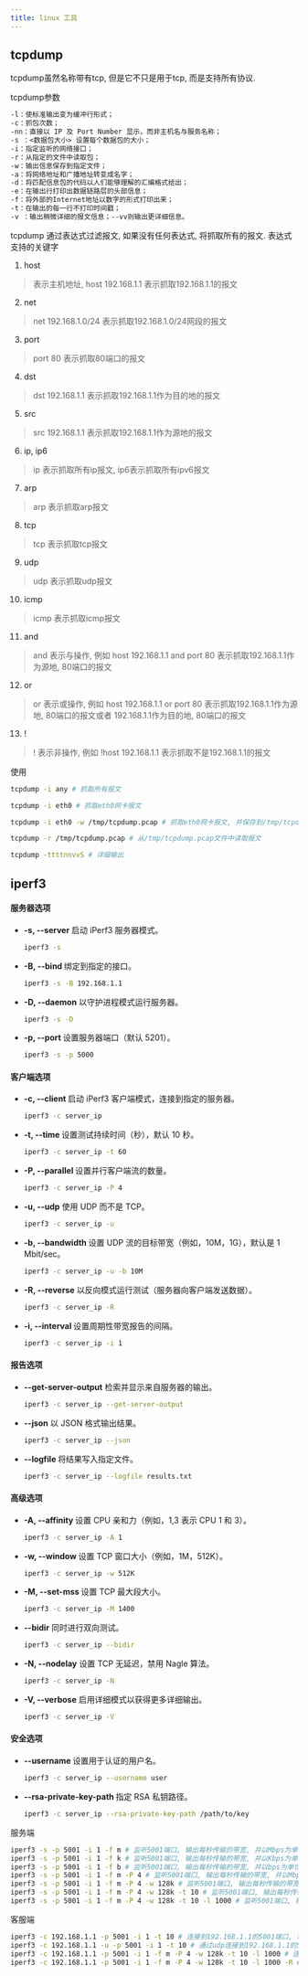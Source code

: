 ```yaml
---
title: linux 工具
---
```


## tcpdump

tcpdump虽然名称带有tcp, 但是它不只是用于tcp, 而是支持所有协议.

tcpdump参数

```txt
-l：使标准输出变为缓冲行形式；
-c：抓包次数；
-nn：直接以 IP 及 Port Number 显示，而非主机名与服务名称；
-s ：<数据包大小> 设置每个数据包的大小；
-i：指定监听的网络接口；
-r：从指定的文件中读取包；
-w：输出信息保存到指定文件；
-a：将网络地址和广播地址转变成名字；
-d：将匹配信息包的代码以人们能够理解的汇编格式给出；
-e：在输出行打印出数据链路层的头部信息；
-f：将外部的Internet地址以数字的形式打印出来；
-t：在输出的每一行不打印时间戳；
-v ：输出稍微详细的报文信息；--vv则输出更详细信息。

```

tcpdump 通过表达式过滤报文, 如果没有任何表达式, 将抓取所有的报文. 表达式支持的关键字

1. host

> 表示主机地址, host 192.168.1.1 表示抓取192.168.1.1的报文

2. net
> net 192.168.1.0/24 表示抓取192.168.1.0/24网段的报文

3. port
> port 80 表示抓取80端口的报文

4. dst
> dst 192.168.1.1 表示抓取192.168.1.1作为目的地的报文

5. src
> src 192.168.1.1 表示抓取192.168.1.1作为源地的报文

6. ip, ip6
> ip 表示抓取所有ip报文, ip6表示抓取所有ipv6报文

7. arp
> arp 表示抓取arp报文

8. tcp
> tcp 表示抓取tcp报文

9. udp
> udp 表示抓取udp报文

10. icmp
> icmp 表示抓取icmp报文

11. and
> and 表示与操作, 例如 host 192.168.1.1 and port 80 表示抓取192.168.1.1作为源地, 80端口的报文

12. or
> or 表示或操作, 例如 host 192.168.1.1 or port 80 表示抓取192.168.1.1作为源地, 80端口的报文或者 192.168.1.1作为目的地, 80端口的报文

13. !
> ! 表示非操作, 例如 !host 192.168.1.1 表示抓取不是192.168.1.1的报文

使用

```bash
tcpdump -i any # 抓取所有报文
```

```bash
tcpdump -i eth0 # 抓取eth0网卡报文
```

```bash
tcpdump -i eth0 -w /tmp/tcpdump.pcap # 抓取eth0网卡报文, 并保存到/tmp/tcpdump.pcap
```

```bash
tcpdump -r /tmp/tcpdump.pcap # 从/tmp/tcpdump.pcap文件中读取报文
```

```bash
tcpdump -ttttnnvvS # 详细输出
```

## iperf3


#### 服务器选项

- **-s, --server**
  启动 iPerf3 服务器模式。
  ```sh
  iperf3 -s
  ```

- **-B, --bind <host>**
  绑定到指定的接口。
  ```sh
  iperf3 -s -B 192.168.1.1
  ```

- **-D, --daemon**
  以守护进程模式运行服务器。
  ```sh
  iperf3 -s -D
  ```

- **-p, --port <port>**
  设置服务器端口（默认 5201）。
  ```sh
  iperf3 -s -p 5000
  ```

#### 客户端选项

- **-c, --client <host>**
  启动 iPerf3 客户端模式，连接到指定的服务器。
  ```sh
  iperf3 -c server_ip
  ```

- **-t, --time <time>**
  设置测试持续时间（秒），默认 10 秒。
  ```sh
  iperf3 -c server_ip -t 60
  ```

- **-P, --parallel <num>**
  设置并行客户端流的数量。
  ```sh
  iperf3 -c server_ip -P 4
  ```

- **-u, --udp**
  使用 UDP 而不是 TCP。
  ```sh
  iperf3 -c server_ip -u
  ```

- **-b, --bandwidth <bandwidth>**
  设置 UDP 流的目标带宽（例如，10M，1G），默认是 1 Mbit/sec。
  ```sh
  iperf3 -c server_ip -u -b 10M
  ```

- **-R, --reverse**
  以反向模式运行测试（服务器向客户端发送数据）。
  ```sh
  iperf3 -c server_ip -R
  ```

- **-i, --interval <interval>**
  设置周期性带宽报告的间隔。
  ```sh
  iperf3 -c server_ip -i 1
  ```

#### 报告选项

- **--get-server-output**
  检索并显示来自服务器的输出。
  ```sh
  iperf3 -c server_ip --get-server-output
  ```

- **--json**
  以 JSON 格式输出结果。
  ```sh
  iperf3 -c server_ip --json
  ```

- **--logfile <file>**
  将结果写入指定文件。
  ```sh
  iperf3 -c server_ip --logfile results.txt
  ```

#### 高级选项

- **-A, --affinity <affinity>**
  设置 CPU 亲和力（例如，1,3 表示 CPU 1 和 3）。
  ```sh
  iperf3 -c server_ip -A 1
  ```

- **-w, --window <window>**
  设置 TCP 窗口大小（例如，1M，512K）。
  ```sh
  iperf3 -c server_ip -w 512K
  ```

- **-M, --set-mss <mss>**
  设置 TCP 最大段大小。
  ```sh
  iperf3 -c server_ip -M 1400
  ```

- **--bidir**
  同时进行双向测试。
  ```sh
  iperf3 -c server_ip --bidir
  ```

- **-N, --nodelay**
  设置 TCP 无延迟，禁用 Nagle 算法。
  ```sh
  iperf3 -c server_ip -N
  ```

- **-V, --verbose**
  启用详细模式以获得更多详细输出。
  ```sh
  iperf3 -c server_ip -V
  ```

#### 安全选项

- **--username <username>**
  设置用于认证的用户名。
  ```sh
  iperf3 -c server_ip --username user
  ```

- **--rsa-private-key-path <path>**
  指定 RSA 私钥路径。
  ```sh
  iperf3 -c server_ip --rsa-private-key-path /path/to/key
  ```

服务端

```bash
iperf3 -s -p 5001 -i 1 -f m # 监听5001端口, 输出每秒传输的带宽, 并以Mbps为单位输出
iperf3 -s -p 5001 -i 1 -f k # 监听5001端口, 输出每秒传输的带宽, 并以Kbps为单位输出
iperf3 -s -p 5001 -i 1 -f b # 监听5001端口, 输出每秒传输的带宽, 并以bps为单位输出
iperf3 -s -p 5001 -i 1 -f m -P 4 # 监听5001端口, 输出每秒传输的带宽, 并以Mbps为单位输出, 并开启4个线程
iperf3 -s -p 5001 -i 1 -f m -P 4 -w 128k # 监听5001端口, 输出每秒传输的带宽, 并以Mbps为单位输出, 并开启4个线程, 并设置窗口大小为128k
iperf3 -s -p 5001 -i 1 -f m -P 4 -w 128k -t 10 # 监听5001端口, 输出每秒传输的带宽, 并以Mbps为单位输出, 并开启4个线程, 并设置窗口大小为128k, 并设置持续时间为10秒
iperf3 -s -p 5001 -i 1 -f m -P 4 -w 128k -t 10 -l 1000 # 监听5001端口, 输出每秒传输的带宽, 并以Mbps为单位输出, 并开启4个线程, 并设置窗口大小为128k, 并设置持续时间为10秒, 并设置包大小为1000字节
```

客服端
```bash
iperf3 -c 192.168.1.1 -p 5001 -i 1 -t 10 # 连接到192.168.1.1的5001端口, 输出每秒传输的带宽, 并设置持续时间为10秒
iperf3 -c 192.168.1.1 -u -p 5001 -i 1 -t 10 # 通过udp连接到192.168.1.1的5001端口, 输出每秒传输的带宽, 并设置持续时间为10秒
iperf3 -c 192.168.1.1 -p 5001 -i 1 -f m -P 4 -w 128k -t 10 -l 1000 # 连接192.168.1.1的5001端口, 输出每秒传输的带宽, 并以Mbps为单位输出, 并开启4个线程, 并设置窗口大小为128k, 并设置持续时间为10秒, 并设置包大小为1000字节
iperf3 -c 192.168.1.1 -p 5001 -i 1 -f m -P 4 -w 128k -t 10 -l 1000 -R # 连接192.168.1.1的5001端口, 输出每秒传输的带宽, 并以Mbps为单位输出, 并开启4个线程, 并设置窗口大小为128k, 并设置持续时间为10秒, 并设置包大小为1000字节, 并开启反向模式
```

